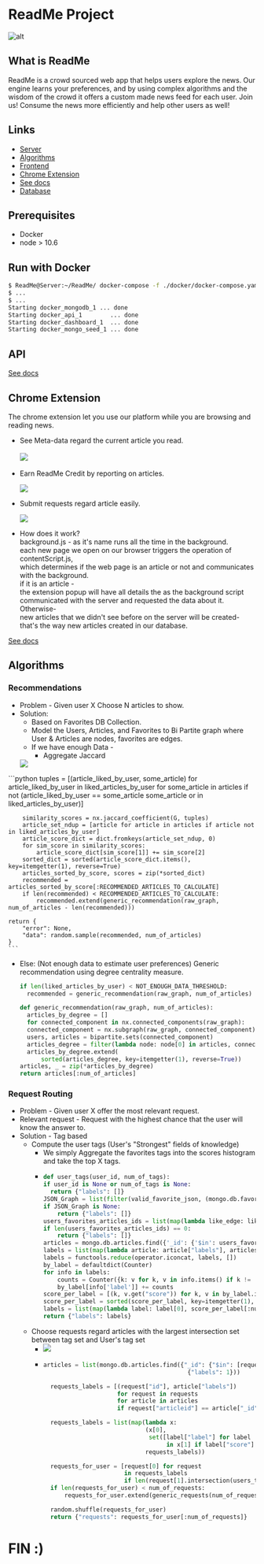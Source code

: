 # ReadMe Project
![alt](./dashboard/src/assets/siteLogo.png?raw=true "ReadMe")

## What is ReadMe
ReadMe is a crowd sourced web app that helps users explore the news. Our engine learns your preferences, and by using complex algorithms and the wisdom of the crowd it offers a custom made news feed for each user. Join us! Consume the news more efficiently and help other users as well!

## Links
* [Server](/internal/api)
* [Algorithms](/internal/alg)
* [Frontend](/dashboard)
* [Chrome Extension](/extension)
* [See docs](/data)
* [Database](/internal/db)

## Prerequisites
* Docker
* node > 10.6

## Run with Docker
```bash
$ ReadMe@Server:~/ReadMe/ docker-compose -f ./docker/docker-compose.yaml up --build -d 
$ ...
$ ...
Starting docker_mongodb_1 ... done
Starting docker_api_1        ... done
Starting docker_dashboard_1  ... done
Starting docker_mongo_seed_1 ... done
```

## API

[See docs](/docs/api.md)

## Chrome Extension
The chrome extension let you use our platform while you are browsing and reading news.  
* See Meta-data regard the current article you read.    
  <kbd>  
  <img src="./docs/extension_Insights.png">
</kbd>   

* Earn ReadMe Credit by reporting on articles.  
    
  <kbd>
  <img src="./docs/extension_Report.png">
</kbd>

* Submit requests regard article easily.  
   
   <kbd>
  <img src="./docs/extension_request_review.png">
</kbd>  

* How does it work?  
  background.js - as it's name runs all the time in the background.  
each new page we open on our browser triggers the operation of contentScript.js,  
which determines if the web page is an article or not and communicates with the background.  
if it is an article -  
the extension popup will have all details the as the background script communicated with the server and requested the data about it.  
Otherwise-  
new articles that we didn't see before on the server will be created- that's the way new articles created in our database.
  
  

[See docs](/docs/extension.md)


## Algorithms
### Recommendations
* Problem - Given user X Choose N articles to show.
* Solution: 
  * Based on Favorites DB Collection.
  * Model the Users, Articles, and Favorites to Bi Partite graph where User & Articles are nodes, favorites are edges. 
  * If we have enough Data - 
    * Aggregate Jaccard
     <kbd>
  <img src="./docs/Jaccard.png">
</kbd>
     ```python
     tuples = [(article_liked_by_user, some_article)
                  for article_liked_by_user in liked_articles_by_user
                  for some_article in articles
                  if not (article_liked_by_user == some_article some_article or in liked_articles_by_user)]

        similarity_scores = nx.jaccard_coefficient(G, tuples)
        article_set_ndup = [article for article in articles if article not in liked_articles_by_user]
        article_score_dict = dict.fromkeys(article_set_ndup, 0)
        for sim_score in similarity_scores:
            article_score_dict[sim_score[1]] += sim_score[2]
        sorted_dict = sorted(article_score_dict.items(), key=itemgetter(1), reverse=True)
        articles_sorted_by_score, scores = zip(*sorted_dict)
        recommended = articles_sorted_by_score[:RECOMMENDED_ARTICLES_TO_CALCULATE]
        if len(recommended) < RECOMMENDED_ARTICLES_TO_CALCULATE:
            recommended.extend(generic_recommendation(raw_graph, num_of_articles - len(recommended)))

    return {
        "error": None,
        "data": random.sample(recommended, num_of_articles)
    }
    ```
  * Else: (Not enough data to estimate user preferences)
     Generic recommendation using degree centrality measure.
      ```python
      if len(liked_articles_by_user) < NOT_ENOUGH_DATA_THRESHOLD:
        recommended = generic_recommendation(raw_graph, num_of_articles)
      ```
      ```python
      def generic_recommendation(raw_graph, num_of_articles):
        articles_by_degree = []
        for connected_component in nx.connected_components(raw_graph):
        connected_component = nx.subgraph(raw_graph, connected_component)
        users, articles = bipartite.sets(connected_component)
        articles_degree = filter(lambda node: node[0] in articles, connected_component.degree)
        articles_by_degree.extend(
            sorted(articles_degree, key=itemgetter(1), reverse=True))
    articles, _ = zip(*articles_by_degree)
    return articles[:num_of_articles]
      ```

### Request Routing
* Problem - Given user X offer the most relevant request.
* Relevant request - Request with the highest chance that the user will know the answer to.
* Solution - Tag based
  * Compute the user tags (User's "Strongest" fields of knowledge)
    * We simply Aggregate the favorites tags into the scores histogram and take the top X tags.
    * ```python
      def user_tags(user_id, num_of_tags):
      if user_id is None or num_of_tags is None:
        return {"labels": []}
      JSON_Graph = list(filter(valid_favorite_json, (mongo.db.favorites.find({"userid": user_id}))))
      if JSON_Graph is None:
          return {"labels": []}
      users_favorites_articles_ids = list(map(lambda like_edge: like_edge["articleid"], JSON_Graph))
      if len(users_favorites_articles_ids) == 0:
          return {"labels": []}
      articles = mongo.db.articles.find({'_id': {'$in': users_favorites_articles_ids}})
      labels = list(map(lambda article: article["labels"], articles))
      labels = functools.reduce(operator.iconcat, labels, [])
      by_label = defaultdict(Counter)
      for info in labels:
          counts = Counter({k: v for k, v in info.items() if k != 'label' and v > TAG_THRESHOLD})
          by_label[info['label']] += counts
      score_per_label = [(k, v.get("score")) for k, v in by_label.items()]
      score_per_label = sorted(score_per_label, key=itemgetter(1), reverse=True)
      labels = list(map(lambda label: label[0], score_per_label[:num_of_tags]))
      return {"labels": labels}
      ```
  * Choose requests regard articles with the largest intersection set between tag set and User's tag set
    * <kbd>
       <img src="./docs/Request%20Equations.png">
      </kbd>
    * ```python
      articles = list(mongo.db.articles.find({"_id": {"$in": [request["articleid"] for request in requests]}},
                                               {"labels": 1}))

        requests_labels = [(request["id"], article["labels"])
                           for request in requests
                           for article in articles
                           if request["articleid"] == article["_id"]]

        requests_labels = list(map(lambda x:
                                   (x[0],
                                    set([label["label"] for label
                                         in x[1] if label["score"] > TAG_THRESHOLD])),
                                   requests_labels))

        requests_for_user = [request[0] for request
                             in requests_labels
                             if len(request[1].intersection(users_tags)) > REQUEST_MATCH_THRESHOLD]
        if len(requests_for_user) < num_of_requests:
            requests_for_user.extend(generic_requests(num_of_requests - len(requests_for_user), requests))

        random.shuffle(requests_for_user)
        return {"requests": requests_for_user[:num_of_requests]}
        ```



# FIN :)
    
  


